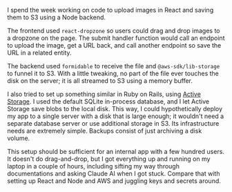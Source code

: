 I spend the week working on code to upload images in React and saving them to
S3 using a Node backend.

The frontend used `react-dropzone` so users could drag and drop images to a
dropzone on the page.  The submit handler function would call an endpoint to
upload the image, get a URL back, and call another endpoint so save the URL in a
related entity.

The backend used `formidable` to receive the file and `@aws-sdk/lib-storage` to
funnel it to S3.  With a little tweaking, no part of the file ever touches the
disk on the server; it is all streamed to S3 using a memory buffer.

I also tried to set up something similar in Ruby on Rails, using
[Active Storage](https://guides.rubyonrails.org/active_storage_overview.html).
I used the default SQLite in-process database, and I let Active Storage save
blobs to the local disk.  This way, I could hypothetically deploy my app to a
single server with a disk that is large enough; it wouldn't need a separate
database server or use additional storage in S3.  Its infrastructure needs are
extremely simple.  Backups consist of just archiving a disk volume.

This setup should be sufficient for an internal app with a few hundred users.
It doesn't do drag-and-drop, but I got everything up and running on my laptop in
a couple of hours, including sifting my way through documentations and asking
Claude AI when I got stuck.  Compare that with setting up React and Node and AWS
and juggling keys and secrets around.

